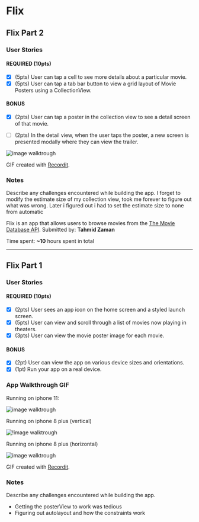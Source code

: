# Flix



## Flix Part 2

### User Stories

#### REQUIRED (10pts)
- [x] (5pts) User can tap a cell to see more details about a particular movie.
- [x] (5pts) User can tap a tab bar button to view a grid layout of Movie Posters using a CollectionView.

#### BONUS
- [x] (2pts) User can tap a poster in the collection view to see a detail screen of that movie.
- [ ] (2pts) In the detail view, when the user taps the poster, a new screen is presented modally where they can view the trailer.


![image walktrough](./images/walktrough_story2.gif)

GIF created with [Recordit](https://recordit.co/).


### Notes
Describe any challenges encountered while building the app.
I forget to modify the estimate size of my collection view, took me forever to figure out what was wrong. Later i figured out i had to set the estimate size to none from automatic


Flix is an app that allows users to browse movies from the [The Movie Database API](http://docs.themoviedb.apiary.io/#).
Submitted by: **Tahmid Zaman**

Time spent: **~10** hours spent in total

---

## Flix Part 1

### User Stories


#### REQUIRED (10pts)
- [x] (2pts) User sees an app icon on the home screen and a styled launch screen.
- [x] (5pts) User can view and scroll through a list of movies now playing in theaters.
- [x] (3pts) User can view the movie poster image for each movie.

#### BONUS
- [x] (2pt) User can view the app on various device sizes and orientations.
- [x] (1pt) Run your app on a real device.

### App Walkthrough GIF
 Running on iphone 11:


![image walktrough](./images/iphone11.gif)


 Running on iphone 8 plus (vertical)
 
 
![!image walktrough](./images/iphone8+.gif)
 
 Running on iphone 8 plus (horizontal)
 
 
![image walktrough](./images/iphone8+_horizontal.gif)

 GIF created with [Recordit](https://recordit.co/).

 
 
 
### Notes
Describe any challenges encountered while building the app.
- Getting the posterView to work was tedious
- Figuring out autolayout and how the constraints work

